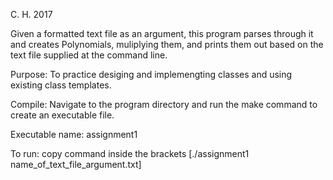 C. H. 2017


Given a formatted text file as an argument, this program parses through it and creates Polynomials, 
             muliplying them, and prints them out based on the text file supplied at the command line.
             
Purpose: To practice desiging and implemengting classes and using existing class templates.  

Compile: Navigate to the program directory and run the make command to create an executable file.

Executable name: assignment1

To run: copy command inside the brackets [./assignment1 name_of_text_file_argument.txt]
